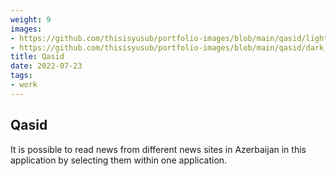 ```yaml
---
weight: 9
images:
- https://github.com/thisisyusub/portfolio-images/blob/main/qasid/light_mode.png?raw=true
- https://github.com/thisisyusub/portfolio-images/blob/main/qasid/dark_mode.png?raw=true
title: Qasid
date: 2022-07-23
tags:
- work
---
```


## Qasid

It is possible to read news from different news sites in Azerbaijan in this application by selecting them within one application.